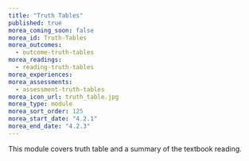 ```yaml
---
title: "Truth Tables"
published: true
morea_coming_soon: false
morea_id: Truth-Tables
morea_outcomes:
  - outcome-truth-tables
morea_readings:
  - reading-truth-tables
morea_experiences:
morea_assessments:
  - assessment-truth-tables
morea_icon_url: truth_table.jpg
morea_type: module
morea_sort_order: 125
morea_start_date: "4.2.1"
morea_end_date: "4.2.3"
---
```


This module covers truth table and a summary of the textbook reading.
